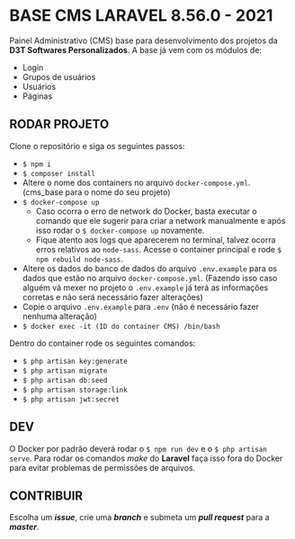 # BASE CMS LARAVEL 8.56.0 - 2021

Painel Administrativo (CMS) base para desenvolvimento dos projetos da **D3T Softwares Personalizados**.
A base já vem com os módulos de:

- Login
- Grupos de usuários
- Usuários
- Páginas

## RODAR PROJETO

Clone o repositório e siga os seguintes passos:

- `$ npm i`
- `$ composer install`
- Altere o nome dos containers no arquivo `docker-compose.yml`. (cms_base para o nome do seu projeto)
- `$ docker-compose up`
  - Caso ocorra o erro de network do Docker, basta executar o comando que ele sugerir para criar a network manualmente e após isso rodar o `$ docker-compose up` novamente.
  - Fique atento aos logs que aparecerem no terminal, talvez ocorra erros relativos ao `node-sass`. Acesse o container principal e rode `$ npm rebuild node-sass`.
- Altere os dados do banco de dados do arquivo `.env.example` para os dados que estão no arquivo `docker-compose.yml`. (Fazendo isso caso alguém vá mexer no projeto o `.env.example` já terá as informações corretas e não será necessário fazer alterações)
- Copie o arquivo `.env.example` para `.env` (não é necessário fazer nenhuma alteração)
- `$ docker exec -it (ID do container CMS) /bin/bash`

Dentro do container rode os seguintes comandos:

- `$ php artisan key:generate`
- `$ php artisan migrate`
- `$ php artisan db:seed`
- `$ php artisan storage:link`
- `$ php artisan jwt:secret`

## DEV

O Docker por padrão deverá rodar o `$ npm run dev` e o `$ php artisan serve`.
Para rodar os comandos _make_ do **Laravel** faça isso fora do Docker para evitar problemas de permissões de arquivos.

## CONTRIBUIR

Escolha um **_issue_**, crie uma **_branch_** e submeta um **_pull request_** para a **_master_**.
